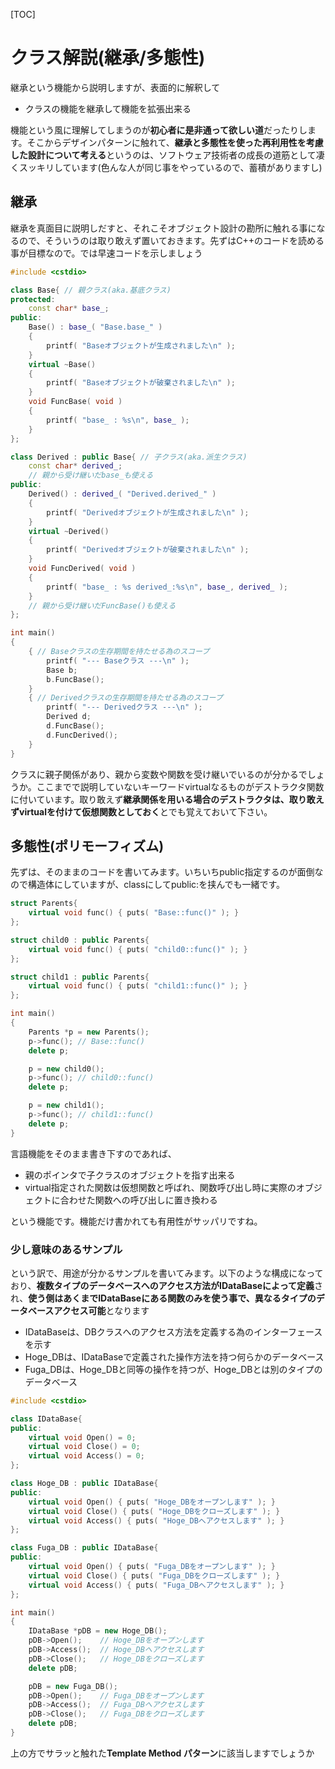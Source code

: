 [TOC]

# クラス解説(継承/多態性)

継承という機能から説明しますが、表面的に解釈して

- クラスの機能を継承して機能を拡張出来る

機能という風に理解してしまうのが**初心者に是非通って欲しい道**だったりします。そこからデザインパターンに触れて、**継承と多態性を使った再利用性を考慮した設計について考える**というのは、ソフトウェア技術者の成長の道筋として凄くスッキリしています(色んな人が同じ事をやっているので、蓄積がありますし)

## 継承

継承を真面目に説明しだすと、それこそオブジェクト設計の勘所に触れる事になるので、そういうのは取り敢えず置いておきます。先ずはC++のコードを読める事が目標なので。では早速コードを示しましょう

```cpp
#include <cstdio>

class Base{ // 親クラス(aka.基底クラス)
protected:
    const char* base_;
public:
    Base() : base_( "Base.base_" )
    {
        printf( "Baseオブジェクトが生成されました\n" );
    }
    virtual ~Base()
    {
        printf( "Baseオブジェクトが破棄されました\n" );
    }
    void FuncBase( void )
    {
        printf( "base_ : %s\n", base_ );
    }
};

class Derived : public Base{ // 子クラス(aka.派生クラス)
    const char* derived_;
    // 親から受け継いだbase_も使える
public:
    Derived() : derived_( "Derived.derived_" )
    {
        printf( "Derivedオブジェクトが生成されました\n" );
    }
    virtual ~Derived()
    {
        printf( "Derivedオブジェクトが破棄されました\n" );
    }
    void FuncDerived( void )
    {
        printf( "base_ : %s derived_:%s\n", base_, derived_ );
    }
    // 親から受け継いだFuncBase()も使える
};

int main()
{
    { // Baseクラスの生存期間を持たせる為のスコープ
    	printf( "--- Baseクラス ---\n" );
        Base b;
        b.FuncBase();
    }
    { // Derivedクラスの生存期間を持たせる為のスコープ
    	printf( "--- Derivedクラス ---\n" );
        Derived d;
        d.FuncBase();
        d.FuncDerived();
    }
}
```

クラスに親子関係があり、親から変数や関数を受け継いでいるのが分かるでしょうか。ここまでで説明していないキーワードvirtualなるものがデストラクタ関数に付いています。取り敢えず**継承関係を用いる場合のデストラクタは、取り敢えずvirtualを付けて仮想関数としておく**とでも覚えておいて下さい。

## 多態性(ポリモーフィズム)

先ずは、そのままのコードを書いてみます。いちいちpublic指定するのが面倒なので構造体にしていますが、classにしてpublic:を挟んでも一緒です。

```cpp
struct Parents{
    virtual void func() { puts( "Base::func()" ); }
};

struct child0 : public Parents{
    virtual void func() { puts( "child0::func()" ); }
};

struct child1 : public Parents{
    virtual void func() { puts( "child1::func()" ); }
};

int main()
{
    Parents *p = new Parents();
    p->func(); // Base::func()
    delete p;

    p = new child0();
    p->func(); // child0::func()
    delete p;

    p = new child1();
    p->func(); // child1::func()
    delete p;
}
```

言語機能をそのまま書き下すのであれば、

- 親のポインタで子クラスのオブジェクトを指す出来る
- virtual指定された関数は仮想関数と呼ばれ、関数呼び出し時に実際のオブジェクトに合わせた関数への呼び出しに置き換わる

という機能です。機能だけ書かれても有用性がサッパリですね。

### 少し意味のあるサンプル

という訳で、用途が分かるサンプルを書いてみます。以下のような構成になっており、**複数タイプのデータベースへのアクセス方法がIDataBaseによって定義**され、**使う側はあくまでIDataBaseにある関数のみを使う事で、異なるタイプのデータベースアクセス可能**となります

- IDataBaseは、DBクラスへのアクセス方法を定義する為のインターフェースを示す
- Hoge_DBは、IDataBaseで定義された操作方法を持つ何らかのデータベース
- Fuga_DBは、Hoge_DBと同等の操作を持つが、Hoge_DBとは別のタイプのデータベース

```cpp
#include <cstdio>

class IDataBase{
public:
    virtual void Open() = 0;
    virtual void Close() = 0;
    virtual void Access() = 0;
};

class Hoge_DB : public IDataBase{
public:
    virtual void Open() { puts( "Hoge_DBをオープンします" ); }
    virtual void Close() { puts( "Hoge_DBをクローズします" ); }
    virtual void Access() { puts( "Hoge_DBへアクセスします" ); }
};

class Fuga_DB : public IDataBase{
public:
    virtual void Open() { puts( "Fuga_DBをオープンします" ); }
    virtual void Close() { puts( "Fuga_DBをクローズします" ); }
    virtual void Access() { puts( "Fuga_DBへアクセスします" ); }
};

int main()
{
    IDataBase *pDB = new Hoge_DB();
    pDB->Open();    // Hoge_DBをオープンします
    pDB->Access();  // Hoge_DBへアクセスします
    pDB->Close();   // Hoge_DBをクローズします
    delete pDB;

    pDB = new Fuga_DB();
    pDB->Open();    // Fuga_DBをオープンします
    pDB->Access();  // Fuga_DBへアクセスします
    pDB->Close();   // Fuga_DBをクローズします
    delete pDB;
}
```

上の方でサラッと触れた**Template Method パターン**に該当しますでしょうか